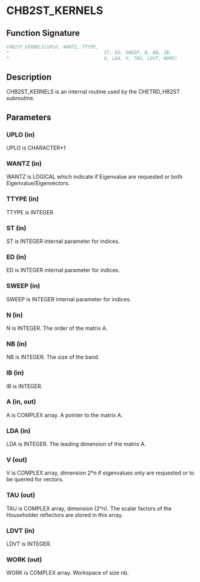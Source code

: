 # CHB2ST_KERNELS

## Function Signature

```fortran
CHB2ST_KERNELS(UPLO, WANTZ, TTYPE,
*                                   ST, ED, SWEEP, N, NB, IB,
*                                   A, LDA, V, TAU, LDVT, WORK)
```

## Description


 CHB2ST_KERNELS is an internal routine used by the CHETRD_HB2ST
 subroutine.

## Parameters

### UPLO (in)

UPLO is CHARACTER*1

### WANTZ (in)

WANTZ is LOGICAL which indicate if Eigenvalue are requested or both Eigenvalue/Eigenvectors.

### TTYPE (in)

TTYPE is INTEGER

### ST (in)

ST is INTEGER internal parameter for indices.

### ED (in)

ED is INTEGER internal parameter for indices.

### SWEEP (in)

SWEEP is INTEGER internal parameter for indices.

### N (in)

N is INTEGER. The order of the matrix A.

### NB (in)

NB is INTEGER. The size of the band.

### IB (in)

IB is INTEGER.

### A (in, out)

A is COMPLEX array. A pointer to the matrix A.

### LDA (in)

LDA is INTEGER. The leading dimension of the matrix A.

### V (out)

V is COMPLEX array, dimension 2*n if eigenvalues only are requested or to be queried for vectors.

### TAU (out)

TAU is COMPLEX array, dimension (2*n). The scalar factors of the Householder reflectors are stored in this array.

### LDVT (in)

LDVT is INTEGER.

### WORK (out)

WORK is COMPLEX array. Workspace of size nb.

